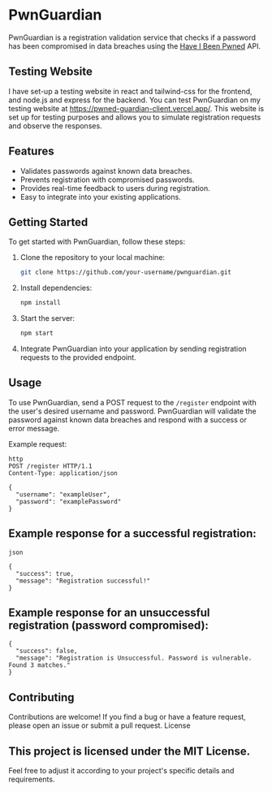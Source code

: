 # PwnGuardian

PwnGuardian is a registration validation service that checks if a password has been compromised in data breaches using the [Have I Been Pwned](https://haveibeenpwned.com/) API.

## Testing Website

I have set-up a testing website in react and tailwind-css for the frontend, and node.js and express for the backend.
You can test PwnGuardian on my testing website at https://pwned-guardian-client.vercel.app/. 
This website is set up for testing purposes and allows you to simulate registration requests and observe the responses.

## Features

- Validates passwords against known data breaches.
- Prevents registration with compromised passwords.
- Provides real-time feedback to users during registration.
- Easy to integrate into your existing applications.

## Getting Started

To get started with PwnGuardian, follow these steps:

1. Clone the repository to your local machine:

    ```bash
    git clone https://github.com/your-username/pwnguardian.git
    ```

2. Install dependencies:

    ```bash
    npm install
    ```

3. Start the server:

    ```bash
    npm start
    ```

4. Integrate PwnGuardian into your application by sending registration requests to the provided endpoint.

## Usage

To use PwnGuardian, send a POST request to the `/register` endpoint with the user's desired username and password. PwnGuardian will validate the password against known data breaches and respond with a success or error message.

Example request:

```
http
POST /register HTTP/1.1
Content-Type: application/json

{
  "username": "exampleUser",
  "password": "examplePassword"
}
```
## Example response for a successful registration:
```
json

{
  "success": true,
  "message": "Registration successful!"
}
```
## Example response for an unsuccessful registration (password compromised):
```
{
  "success": false,
  "message": "Registration is Unsuccessful. Password is vulnerable. Found 3 matches."
}
```
## Contributing

Contributions are welcome! If you find a bug or have a feature request, please open an issue or submit a pull request.
License

## This project is licensed under the MIT License.

Feel free to adjust it according to your project's specific details and requirements.

